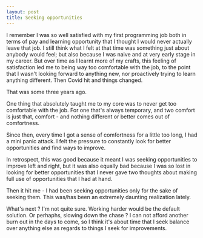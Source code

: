 ```yaml
---
layout: post
title: Seeking opportunities
---
```



I remember I was so well satisfied with my first programming job both in terms of pay and learning opportunity that I thought I would never actually leave that job. I still think what I felt at that time was something just about anybody would feel; but also because I was naive and at very early stage in my career. But over time as I learnt more of my crafts, this feeling of satisfaction led me to being way too comfortable with the job, to the point that I wasn't looking forward to anything new, nor proactively trying to learn anything different. Then Covid hit and things changed.

That was some three years ago.

One thing that absolutely taught me to my core was to never get too comfortable with the job. For one that's always temporary, and two comfort is just that, comfort - and nothing different or better comes out of comfortness.

Since then, every time I got a sense of comfortness for a little too long, I had a mini panic attack. I felt the pressure to constantly look for better opportunities and find ways to improve.

In retrospect, this was good because it meant I was seeking opportunities to improve left and right, but it was also equally bad because I was so lost in looking for better opportunities that I never gave two thoughts about making full use of opportunities that I had at hand. 

Then it hit me - I had been seeking opportunities only for the sake of seeking them. This was/has been an extremely daunting realization lately. 

What's next ? I'm not quite sure. Working harder would be the default solution. Or perhaphs, slowing down the chase ? I can not afford another burn out in the days to come, so I think it's about time that I seek balance over anything else as regards to things I seek for improvements.

